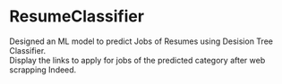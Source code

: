 # ResumeClassifier

 Designed an ML model to predict Jobs of Resumes using Desision Tree Classifier.  
 Display the links to apply for jobs of the predicted category after web scrapping Indeed.
 
